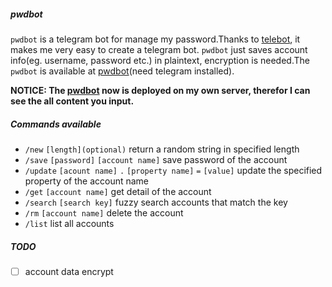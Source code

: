 ##### pwdbot
`pwdbot` is a telegram bot for manage my password.Thanks to [telebot](https://github.com/tucnak/telebot), it makes me very easy to create a telegram bot. `pwdbot` just saves account info(eg. username, password etc.) in plaintext, encryption is needed.The `pwdbot` is available at [pwdbot](https://t.me/passwdbot)(need telegram installed).

**NOTICE: The [pwdbot](https://t.me/passwdbot) now is deployed on my own server, therefor I can see the all content you input.**

##### Commands available
- `/new` `[length](optional)` return a random string in specified length
- `/save` `[password]` `[account name]` save password of the account
- `/update` `[acount name]` `.` `[property name]` `=` `[value]` update the specified property of the account name
- `/get` `[account name]` get detail of the account
- `/search` `[search key]` fuzzy search accounts that match the key
- `/rm` `[account name]` delete the account
- `/list` list all accounts

##### TODO
- [ ] account data encrypt
